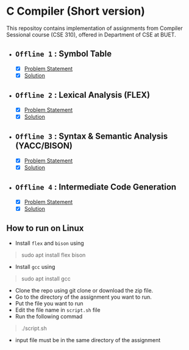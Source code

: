 # C Compiler (Short version)
This repositoy contains implementation of assignments from Compiler Sessional course (CSE 310), offered in Department of CSE at BUET.

- ## **`Offline 1` : Symbol Table**
  
   - [x] [Problem Statement](/1.%20Symbol%20Table%20using%20HashTable/spec.pdf)
   - [x] [Solution](/1.%20Symbol%20Table%20using%20HashTable)

 - ## **`Offline 2` : Lexical Analysis (FLEX)**
  
   - [x] [Problem Statement](/2.%20Lexical%20Analysis%20using%20flex/spec.pdf)
   - [x] [Solution](2.%20Lexical%20Analysis%20using%20flex)

 - ## **`Offline 3` : Syntax & Semantic Analysis (YACC/BISON)**
  
   - [x] [Problem Statement](/3.%20Syntax%20&%20Semantic%20Analysis%20using%20yacc/spec.pdf)
   - [x] [Solution](/3.%20Syntax%20&%20Semantic%20Analysis%20using%20yacc)

 - ## **`Offline 4` : Intermediate Code Generation**
  
   - [x] [Problem Statement](/4.%20Intermediate%20Code%20Generation/spec.pdf)
   - [x] [Solution](/4.%20Intermediate%20Code%20Generation)

## How to run on Linux
- Install `flex` and `bison` using 
> sudo apt install flex bison
- Install `gcc` using
> sudo apt install gcc
- Clone the repo using git clone or download the zip file.
- Go to the directory of the assignment you want to run.
- Put the file you want to run
- Edit the file name in ``script.sh`` file
- Run the following commad
> ./script.sh
- input file must be in the same directory of the assignment
